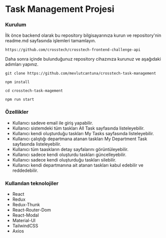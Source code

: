 # Task Management Projesi

### Kurulum

İlk önce backend olarak bu repository bilgisayarınıza kurun ve repository'nin readme.md sayfasında işlemleri tamamlayın.
```
https://github.com/crosstech/crosstech-frontend-challenge-api
```

Daha sonra içinde bulunduğunuz repository cihazınıza kurunuz ve aşağıdaki adımları yapınız.


```
git clone https://github.com/mevlutcantuna/crosstech-task-management
```

```
npm install
```

```
cd crosstech-task-magement
```

```
npm run start
```

### Özellikler

- Kullanıcı sadeve email ile giriş yapabilir.
- Kullanıcı sistemdeki tüm taskları All Task sayfasında listeleyebilir.
- Kullanıcı kendi oluşturduğu taskları My Tasks sayfasında listeleyebilir.
- Kullanıcı çalıştığı departmana atanan taskları My Department Task sayfasında listeleyebilir.
- Kullanıcı tüm taaskların detay sayfalarını görüntüleyebilir.
- Kullanıcı sadece kendi oluşturdu taskları güncelleyebilir.
- Kullanıcı sadece kendi oluşturduğu taskları silebilir.
- Kullanıcı kendi departmanına ait atanan taskları kabul edebilir ve reddedebilir.

### Kullanılan teknolojiler

- React
- Redux
- Redux-Thunk
- React-Router-Dom
- React-Modal
- Material-UI
- TailwindCSS
- Axios

### 
